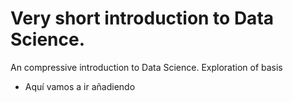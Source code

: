 # Very short introduction to Data Science.
An compressive introduction to Data Science. Exploration of basis

- Aquí vamos a ir añadiendo
